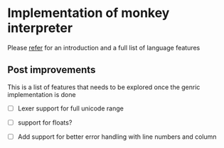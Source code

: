 # Implementation of monkey interpreter

Please [refer](https://monkeylang.org/) for an introduction and a full list of language features

## Post improvements
This is a list of features that needs to be explored once the genric implementation is done

 - [ ] Lexer support for full unicode range
 - [ ] support for floats?
 - [ ] Add support for better error handling with line numbers and column



